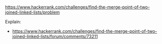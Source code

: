https://www.hackerrank.com/challenges/find-the-merge-point-of-two-joined-linked-lists/problem

Explain:
- https://www.hackerrank.com/challenges/find-the-merge-point-of-two-joined-linked-lists/forum/comments/73211
